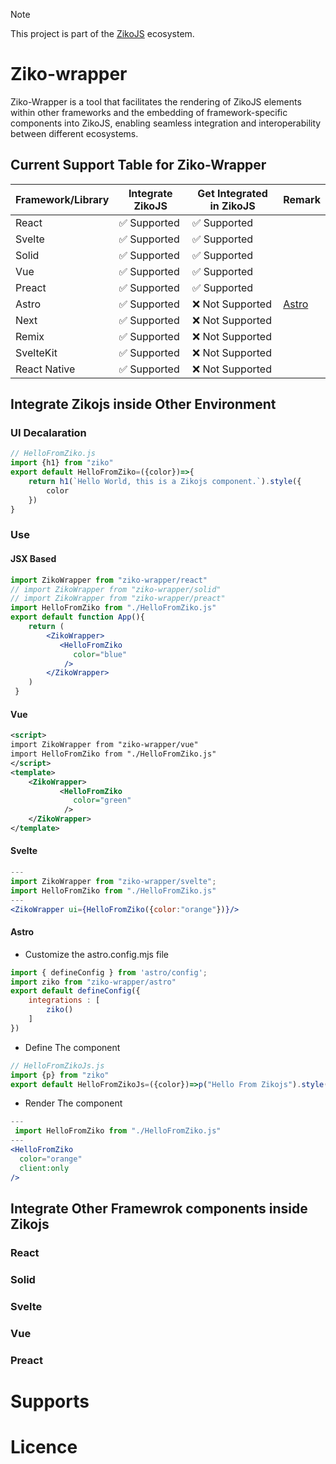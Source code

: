 > [!NOTE]  
> This project is part of the [ZikoJS](https://github.com/zakarialaoui10/ziko.js) ecosystem.

# Ziko-wrapper 
Ziko-Wrapper is a tool that facilitates the rendering of ZikoJS elements within other frameworks and the embedding of framework-specific components into ZikoJS, enabling seamless integration and interoperability between different ecosystems.

<!-- # Table Of Content

- [Integrate Zikojs inside Other Environment](#integrate-zikojs-inside-other-environment)
  - [Jsx Based]
  - [Vue]
  - [Svelte] -->


## Current Support Table for Ziko-Wrapper

|Framework/Library|Integrate ZikoJS|Get Integrated in ZikoJS|Remark|
|-|-|-|-|
|React|✅ Supported|✅ Supported|
|Svelte|✅ Supported|✅ Supported|
|Solid|✅ Supported|✅ Supported|
|Vue|✅ Supported|✅ Supported|
|Preact|✅ Supported|✅ Supported|
|Astro|✅ Supported|❌ Not Supported|[Astro](#astro)
|Next|✅ Supported|❌ Not Supported|
|Remix|✅ Supported|❌ Not Supported|
|SvelteKit|✅ Supported|❌ Not Supported|
|React Native|✅ Supported|❌ Not Supported|


## Integrate Zikojs inside Other Environment

### UI Decalaration
```js
// HelloFromZiko.js
import {h1} from "ziko"
export default HelloFromZiko=({color})=>{
    return h1(`Hello World, this is a Zikojs component.`).style({
        color
    })
}
```

### Use 
#### JSX Based

```jsx
import ZikoWrapper from "ziko-wrapper/react"
// import ZikoWrapper from "ziko-wrapper/solid"
// import ZikoWrapper from "ziko-wrapper/preact"
import HelloFromZiko from "./HelloFromZiko.js"
export default function App(){
    return (
        <ZikoWrapper>
           <HelloFromZiko 
              color="blue"  
            />
        </ZikoWrapper>
    )
 }
```

#### Vue
```xml
<script>
import ZikoWrapper from "ziko-wrapper/vue"
import HelloFromZiko from "./HelloFromZiko.js"
</script>
<template>
    <ZikoWrapper>
           <HelloFromZiko 
              color="green"  
            />
    </ZikoWrapper>
</template>
``` 
#### Svelte 
```jsx
---
import ZikoWrapper from "ziko-wrapper/svelte";
import HelloFromZiko from "./HelloFromZiko.js"
---
<ZikoWrapper ui={HelloFromZiko({color:"orange"})}/>
```
#### Astro 
- Customize the astro.config.mjs file
```js
import { defineConfig } from 'astro/config';
import ziko from "ziko-wrapper/astro"
export default defineConfig({
    integrations : [
        ziko()
    ]
})
```
- Define The component 
```js
// HelloFromZikoJs.js
import {p} from "ziko"
export default HelloFromZikoJs=({color})=>p("Hello From Zikojs").style({color})
```
- Render The component
```jsx
---
 import HelloFromZiko from "./HelloFromZiko.js"
---
<HelloFromZiko 
  color="orange"
  client:only 
/>
```
## Integrate Other Framewrok components inside Zikojs  

### React 
### Solid 
### Svelte 
### Vue 
### Preact 

# Supports

# Licence